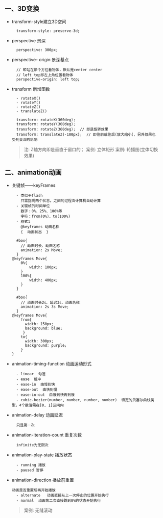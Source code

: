 ## 一、3D变换
- transform-style建立3D空间
	```
	  transform-style: preserve-3d;
    ```

- perspective 景深
	```
	  perspective: 300px;
	```

- perspective- origin 景深基点
	```
	  // 即站在那个方位看物体，默认是center center
	  // left top即左上角位置看物体
	  perspective-origin: left top;
	```

- transform 新增函数
	```
	  - rotateX()
	  - rotateY()
	  - rotateZ()
	  - translateZ()

	  transform: rotateX(360deg);
	  transform: rotateY(360deg);
	  transform: rotateZ(360deg);  // 即是旋转效果
	  transform: translateZ(-100px);  // 即往前或往后(放大缩小)，另外效果也受到景深的影响 
	```
	> 注: Z轴方向即是垂直于窗口的；
	> 案例: 立体矩形
	> 案例: 轮播图(立体切换效果)

## 二、animation动画
- 关键帧——keyFrames
	```
	  - 类似于flash
		只需指明两个状态，之间的过程由计算机自动计算
	  - 关键帧的时间单位
		数字：0%、25%、100%等
		字符：from(0%)、to(100%)
	  - 格式1
		@keyframes 动画名称
		{  动画状态  }
	```
	``` 
	  #box{
		// 动画时长、动画名称
		animation: 2s Move;
	  }
	@keyframes Move{
		0%{
			width: 100px;
		}
		100%{
			width: 400px;
		}
	  }
	```
	``` 
	  #box{
		// 动画时长2s、延迟3s、动画名称
		animation: 2s 3s Move;
	  }
	@keyframes Move{
		from{
		  width: 150px;
		  background: blue;
		 }
		to{
		  width: 300px;
		  background: purple;
		}
	}
	```

- animation-timing-function 动画运动形式
	```
	  - linear  匀速
	  - ease  缓冲
	  - ease-in  由慢到快
	  - ease-out  由快到慢
	  - ease-in-out  由慢到快再到慢
	  - cubic-bezier(number, number, number, number)  特定的贝塞尔曲线类型，4个数值需在[0, 1]区间内
	```

- animation-delay	动画延迟
	```
	  只是第一次
	```

- animation-iteration-count	重复次数
	```
	  infinite为无限次
	```

- animation-play-state 播放状态
	```
	  - running 播放 
	  - paused 暂停
	```

- animation-direction	播放前重置
	```
	动画是否重置后再开始播放
	  - alternate	动画直接从上一次停止的位置开始执行
	  - normal	动画第二次直接跳到0%的状态开始执行
	```
	> 案例: 无缝滚动